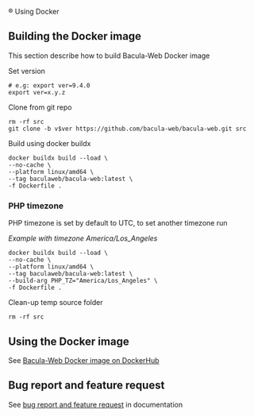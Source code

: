 ® Using Docker

## Building the Docker image

This section describe how to build Bacula-Web Docker image

Set version

```shell
# e.g: export ver=9.4.0
export ver=x.y.z
```

Clone from git repo
```shell
rm -rf src
git clone -b v$ver https://github.com/bacula-web/bacula-web.git src
```

Build using docker buildx

```shell
docker buildx build --load \
--no-cache \
--platform linux/amd64 \
--tag baculaweb/bacula-web:latest \
-f Dockerfile .
```

### PHP timezone

PHP timezone is set by default to UTC, to set another timezone run

*Example with timezone America/Los_Angeles*

```shell
docker buildx build --load \
--no-cache \
--platform linux/amd64 \
--tag baculaweb/bacula-web:latest \
--build-arg PHP_TZ="America/Los_Angeles" \
-f Dockerfile .
```

Clean-up temp source folder
```shell
rm -rf src
```

## Using the Docker image

See [Bacula-Web Docker image on DockerHub](https://hub.docker.com/r/baculaweb/bacula-web)

## Bug report and feature request

See [bug report and feature request](https://docs.bacula-web.org/en/latest/03_get-help/support.html) in documentation
